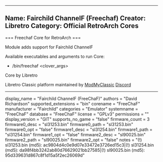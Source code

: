 -----------------------
Name: Fairchild ChannelF (Freechaf)
Creator: Libretro
Category: Official RetroArch Cores
-----------------------

=== Freechaf Core for RetroArch ===

Module adds support for Fairchild ChannelF

Available executables and arguments to run Core:
- /bin/freechaf <rom> <clover_args>

Core by Libretro

Libretro Classic platform maintained by [ModMyClassic](https://modmyclassic.com) [Discord](https://discordapp.com/invite/8gygsrw)

-----------------------

display_name = "Fairchild ChannelF (FreeChaF)"
authors = "David Richardson"
supported_extensions = "bin"
corename = "FreeChaF"
manufacturer = "Fairchild"
categories = "Emulator"
systemname = "FreeChaF"
database = "FreeChaF"
license = "GPLv3"
permissions = ""
display_version = "GIT"
supports_no_game = "false"
firmware_count = 3
firmware0_desc = "sl31253.bin"
firmware0_path = "sl31253.bin"
firmware0_opt = "false"
firmware1_desc = "sl31254.bin"
firmware1_path = "sl31254.bin"
firmware1_opt = "false"
firmware2_desc = "sl90025.bin"
firmware2_path = "sl90025.bin"
firmware2_opt = "false"
notes = "(!) sl31253.bin (md5): ac9804d4c0e9d07e33472e3726ed15c3|(!) sl31254.bin (md5): da98f4bb3242ab80d76629021bb27585|(!) sl90025.bin (md5): 95d339631d867c8f1d15a5f2ec26069d"
